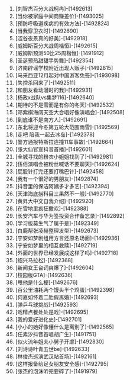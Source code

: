 
1. [刘智杰百分大战柯冉]-[1492613]
1. [当你被家庭中间商赚差价]-[1493025]
1. [预防呼吸道疾病的有效方法]-[1492824]
1. [当我穿卫衣时]-[1492690]
1. [涩谷夜景真的好美]-[1492918]
1. [威姆斯百分大战周楷恒]-[1492615]
1. [威姆斯预测50比25周楷恒]-[1491912]
1. [圣诞预热甜甜手势舞]-[1492354]
1. [济南辟谣学校附近出现人贩子]-[1492815]
1. [马来西亚12月起对中国游客免签]-[1493098]
1. [失控杀回来了]-[1492511]
1. [和朋友看动漫时的我]-[1492931]
1. [杨政x战队vs集梦116]-[1492640]
1. [期待的不是雪而是有你的冬天]-[1492532]
1. [邓紫棋海阔天空大合唱好像演唱会]-[1492508]
1. [到底谁不是南方人]-[1492691]
1. [东北将迎今冬第五轮大范围雨雪]-[1492569]
1. [走吧 陪我一起去冰岛]-[1492378]
1. [警方通报特斯拉连撞11车事故]-[1492664]
1. [张大仙官宣抖音首播]-[1492601]
1. [全城寻找的粉衣小姐姐找到了]-[1492981]
1. [伍佰演唱会被粉丝喊话不要聊天]-[1492624]
1. [屁股针打完还要打嘴巴针]-[1492458]
1. [我有一个很好的男朋友]-[1492874]
1. [抖音里的保洁阿姨多才多艺]-[1492394]
1. [天津海底捞科目三果然不一般]-[1492770]
1. [黄昇大中文自我介绍]-[1492920]
1. [在雪地里疯狂撒欢]-[1492388]
1. [长安汽车与华为签投资合作备忘录]-[1492892]
1. [学习版莫生气了属于是]-[1492349]
1. [白鹿帮张凌赫整理发型]-[1492673]
1. [宁安如梦剧组用方言还原名场面]-[1492936]
1. [宁安如梦里的相互救赎]-[1492719]
1. [外面的世界已经发展成这样了吗]-[1492718]
1. [绍兴马拉松]-[1492368]
1. [新闻女王台词爽爆了]-[1492604]
1. [校园版GTA]-[1492636]
1. [甩他是什么梗]-[1492676]
1. [百公里油耗两个馒头半个鸡蛋]-[1492398]
1. [何嘉如怀着二胎假离婚]-[1492693]
1. [弹乒乓球挑战]-[1492593]
1. [戏精点餐处处是戏]-[1492695]
1. [我的爱好进化史]-[1492701]
1. [小小的她好像懂什么是离别了]-[1492565]
1. [任素汐抖音首唱胡广生]-[1491751]
1. [似火流年姐夫小舅子开虐]-[1492830]
1. [刘诗诗叶青五世be]-[1492633]
1. [林俊杰巡演武汉站首场]-[1492161]
1. [这样报备给足女朋友安全感]-[1492795]
1. [张杰的泡沫听完要碎了]-[1491979]